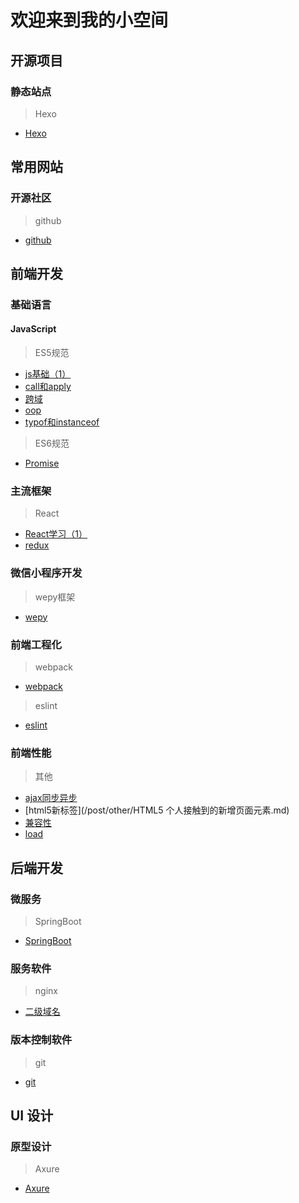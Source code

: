# 欢迎来到我的小空间

## 开源项目

### 静态站点

> Hexo

+ [Hexo](/post/Study/hexo.md)

## 常用网站

### 开源社区

> github

+ [github](/post/Tools/github.md)

<!-- ## 前沿技术 -->

## 前端开发

### 基础语言

#### JavaScript

> ES5规范

+ [js基础（1）](/post/JavaScript/javascript.md)
+ [call和apply](/post/JavaScript/JavaScript中call和apply的理解.md)
+ [跨域](/post/JavaScript/JavaScript跨域.md)
+ [oop](/post/JavaScript/JavaScript面向对象.md)
+ [typof和instanceof](/post/JavaScript/JavaScript中typeof与instanceof的区别.md)

> ES6规范

+ [Promise](Promise.md)

### 主流框架

> React

+ [React学习（1）](/post/BasicReact/react1.md)
+ [redux](/post/BasicReact/redux.md)

### 微信小程序开发

>wepy框架

+ [wepy](/post/MiniProgarm/wepy.md)

### 前端工程化

> webpack

+ [webpack](/post/Project/webpack.md)

> eslint

+ [eslint](/post/Project/eslint.md)

### 前端性能

> 其他

+ [ajax同步异步](/post/other/AJAX同步与异步请求.md)
+ [html5新标签](/post/other/HTML5 个人接触到的新增页面元素.md)
+ [兼容性](/post/other/一些兼容性问题.md)
+ [load](/post/other/关于页面加载,seo,post,get.md)

## 后端开发

### 微服务

>SpringBoot

+ [SpringBoot](/post/Backends/SpringBoot.md)

<!-- ## 工具软件 -->

### 服务软件

> nginx

+ [二级域名](/post/ECS/二级域名.md)

### 版本控制软件

> git

+ [git](/post/Version/git.md)

<!-- ## 移动开发

## 算法

## 大数据

## 运维

## 测试

## 数据库 -->

## UI 设计

### 原型设计

> Axure

+ [Axure](/post/Tools/axure.md)
